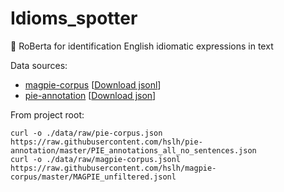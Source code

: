 # Idioms_spotter
🤗 RoBerta for identification English idiomatic expressions in text

Data sources:
* [magpie-corpus](https://github.com/hslh/magpie-corpus) [[Download jsonl](https://raw.githubusercontent.com/hslh/magpie-corpus/master/MAGPIE_unfiltered.jsonl)]
* [pie-annotation](https://github.com/hslh/pie-annotation) [[Download json](https://raw.githubusercontent.com/hslh/pie-annotation/master/PIE_annotations_all_no_sentences.json)]

From project root:
```
curl -o ./data/raw/pie-corpus.json https://raw.githubusercontent.com/hslh/pie-annotation/master/PIE_annotations_all_no_sentences.json
curl -o ./data/raw/magpie-corpus.jsonl https://raw.githubusercontent.com/hslh/magpie-corpus/master/MAGPIE_unfiltered.jsonl
```

